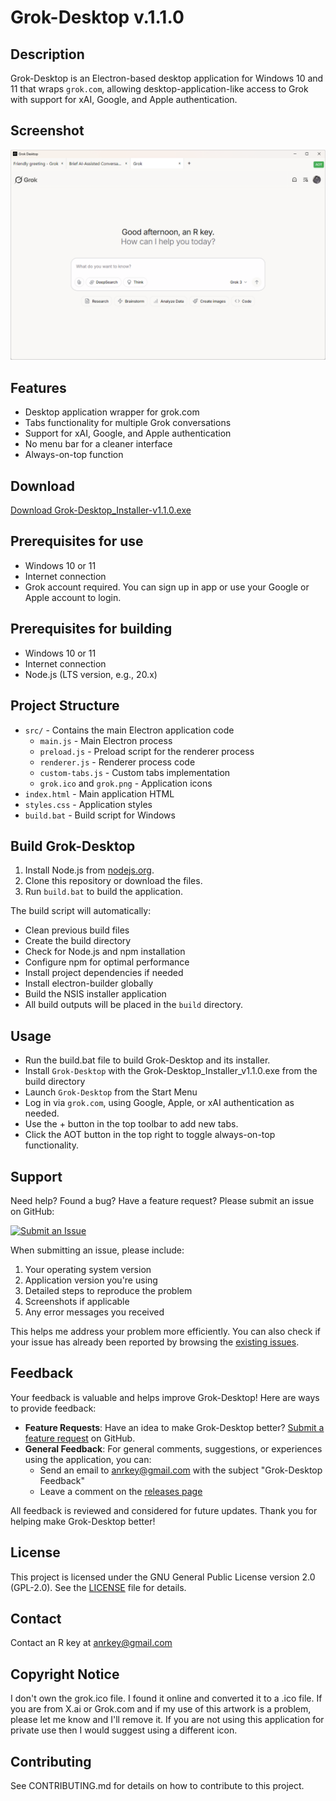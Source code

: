 # Grok-Desktop v.1.1.0

## Description
Grok-Desktop is an Electron-based desktop application for Windows 10 and 11 that wraps `grok.com`, allowing desktop-application-like access to Grok with support for xAI, Google, and Apple authentication.

## Screenshot
![Screenshot](screenshot.png)

## Features
- Desktop application wrapper for grok.com
- Tabs functionality for multiple Grok conversations
- Support for xAI, Google, and Apple authentication
- No menu bar for a cleaner interface
- Always-on-top function

## Download
[Download Grok-Desktop_Installer-v1.1.0.exe](https://github.com/AnRkey/Grok-Desktop/releases/download/v1.1.0/Grok-Desktop_Installer-v1.1.0.exe)

## Prerequisites for use
- Windows 10 or 11
- Internet connection
- Grok account required. You can sign up in app or use your Google or Apple account to login.

## Prerequisites for building
- Windows 10 or 11
- Internet connection
- Node.js (LTS version, e.g., 20.x)

## Project Structure
- `src/` - Contains the main Electron application code
  - `main.js` - Main Electron process
  - `preload.js` - Preload script for the renderer process
  - `renderer.js` - Renderer process code
  - `custom-tabs.js` - Custom tabs implementation
  - `grok.ico` and `grok.png` - Application icons
- `index.html` - Main application HTML
- `styles.css` - Application styles
- `build.bat` - Build script for Windows

## Build Grok-Desktop
1. Install Node.js from [nodejs.org](https://nodejs.org/).
2. Clone this repository or download the files.
3. Run `build.bat` to build the application.

The build script will automatically:
- Clean previous build files
- Create the build directory
- Check for Node.js and npm installation
- Configure npm for optimal performance
- Install project dependencies if needed
- Install electron-builder globally
- Build the NSIS installer application
- All build outputs will be placed in the `build` directory.

## Usage
- Run the build.bat file to build Grok-Desktop and its installer.
- Install `Grok-Desktop` with the Grok-Desktop_Installer_v1.1.0.exe from the build directory
- Launch `Grok-Desktop` from the Start Menu
- Log in via `grok.com`, using Google, Apple, or xAI authentication as needed.
- Use the + button in the top toolbar to add new tabs.
- Click the AOT button in the top right to toggle always-on-top functionality.

## Support
Need help? Found a bug? Have a feature request? Please submit an issue on GitHub:

[![Submit an Issue](https://img.shields.io/github/issues/AnRkey/Grok-Desktop?style=for-the-badge)](https://github.com/AnRkey/Grok-Desktop/issues/new/choose)

When submitting an issue, please include:
1. Your operating system version
2. Application version you're using
3. Detailed steps to reproduce the problem
4. Screenshots if applicable
5. Any error messages you received

This helps me address your problem more efficiently. You can also check if your issue has already been reported by browsing the [existing issues](https://github.com/AnRkey/Grok-Desktop/issues).

## Feedback
Your feedback is valuable and helps improve Grok-Desktop! Here are ways to provide feedback:

- **Feature Requests**: Have an idea to make Grok-Desktop better? [Submit a feature request](https://github.com/AnRkey/Grok-Desktop/issues/new?labels=enhancement&template=feature_request.md&title=%5BFEATURE%5D) on GitHub.
- **General Feedback**: For general comments, suggestions, or experiences using the application, you can:
  - Send an email to anrkey@gmail.com with the subject "Grok-Desktop Feedback"
  - Leave a comment on the [releases page](https://github.com/AnRkey/Grok-Desktop/releases)

All feedback is reviewed and considered for future updates. Thank you for helping make Grok-Desktop better!

## License
This project is licensed under the GNU General Public License version 2.0 (GPL-2.0). See the [LICENSE](LICENSE) file for details.

## Contact
Contact an R key at anrkey@gmail.com

## Copyright Notice
I don't own the grok.ico file. I found it online and converted it to a .ico file.
If you are from X.ai or Grok.com and if my use of this artwork is a problem, please let me know and I'll remove it. If you are not using this application for private use then I would suggest using a different icon.

## Contributing
See CONTRIBUTING.md for details on how to contribute to this project.
